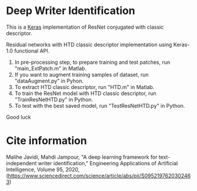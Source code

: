 # Deep Writer Identification

This is a [Keras](https://keras.io/) implementation of ResNet conjugated with classic descriptor.

Residual networks with HTD classic descriptor implementation using Keras-1.0 functional API.
1. In pre-processing step, to prepare training and test patches, run "main_ExtPatch.m" in Matlab.
2. If you want to augment training samples of dataset, run "dataAugment.py" in Pyhon.
3. To extract HTD classic descriptor, run "HTD.m" in Matlab.
4. To train the ResNet model with HTD classic descriptor, run "TrainResNetHTD.py" in Python.
5. To test with the best saved model, run "TestResNetHTD.py" in Python.

Good luck




# Cite information
Malihe Javidi, Mahdi Jampour, "A deep learning framework for text-independent writer identification,"
Engineering Applications of Artificial Intelligence, Volume 95, 2020,(https://www.sciencedirect.com/science/article/abs/pii/S0952197620302463)
